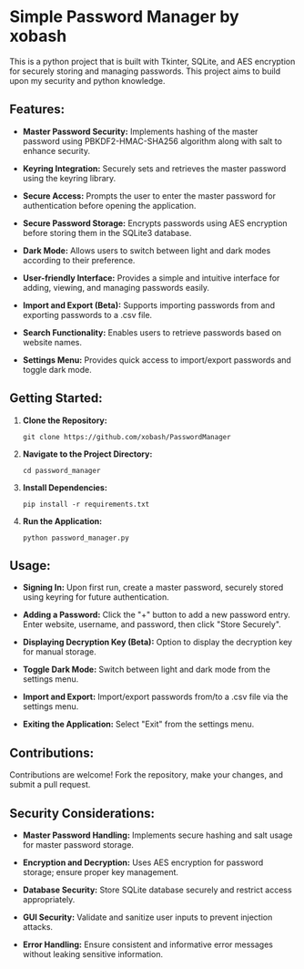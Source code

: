 # Simple Password Manager by xobash

This is a python project that is built with Tkinter, SQLite, and AES encryption for securely storing and managing passwords. This project aims to build upon my security and python knowledge.

## Features:

- **Master Password Security:** Implements hashing of the master password using PBKDF2-HMAC-SHA256 algorithm along with salt to enhance security.
  
- **Keyring Integration:** Securely sets and retrieves the master password using the keyring library.
  
- **Secure Access:** Prompts the user to enter the master password for authentication before opening the application.
  
- **Secure Password Storage:** Encrypts passwords using AES encryption before storing them in the SQLite3 database.
  
- **Dark Mode:** Allows users to switch between light and dark modes according to their preference.
  
- **User-friendly Interface:** Provides a simple and intuitive interface for adding, viewing, and managing passwords easily.
  
- **Import and Export (Beta):** Supports importing passwords from and exporting passwords to a .csv file.
  
- **Search Functionality:** Enables users to retrieve passwords based on website names.
  
- **Settings Menu:** Provides quick access to import/export passwords and toggle dark mode.

## Getting Started:

1. **Clone the Repository:**

    ```
    git clone https://github.com/xobash/PasswordManager
    ```

2. **Navigate to the Project Directory:**

    ```
    cd password_manager
    ```

3. **Install Dependencies:**

    ```
    pip install -r requirements.txt
    ```

4. **Run the Application:**

    ```
    python password_manager.py
    ```

## Usage:

- **Signing In:** Upon first run, create a master password, securely stored using keyring for future authentication.

- **Adding a Password:** Click the "+" button to add a new password entry. Enter website, username, and password, then click "Store Securely".

- **Displaying Decryption Key (Beta):** Option to display the decryption key for manual storage.

- **Toggle Dark Mode:** Switch between light and dark mode from the settings menu.

- **Import and Export:** Import/export passwords from/to a .csv file via the settings menu.

- **Exiting the Application:** Select "Exit" from the settings menu.

## Contributions:

Contributions are welcome! Fork the repository, make your changes, and submit a pull request.

## Security Considerations:

- **Master Password Handling:** Implements secure hashing and salt usage for master password storage.
  
- **Encryption and Decryption:** Uses AES encryption for password storage; ensure proper key management.
  
- **Database Security:** Store SQLite database securely and restrict access appropriately.
  
- **GUI Security:** Validate and sanitize user inputs to prevent injection attacks. 
  
- **Error Handling:** Ensure consistent and informative error messages without leaking sensitive information.
